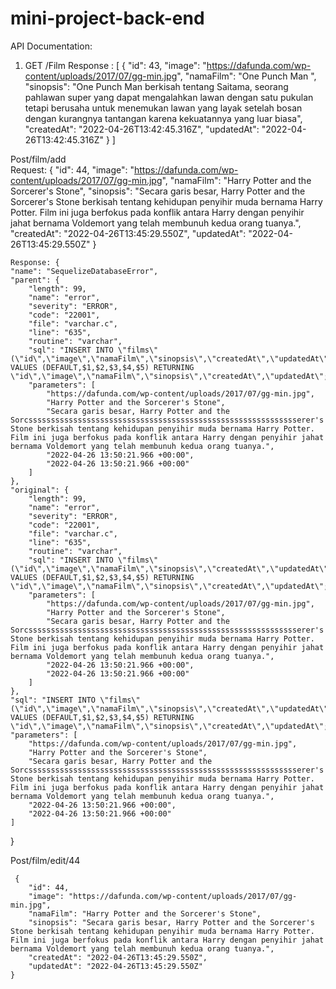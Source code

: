 # mini-project-back-end

API Documentation:

1. GET /Film
  Response : [
    {
        "id": 43,
        "image": "https://dafunda.com/wp-content/uploads/2017/07/gg-min.jpg",
        "namaFilm": "One Punch Man ",
        "sinopsis": "One Punch Man berkisah tentang Saitama, seorang pahlawan super yang dapat mengalahkan lawan dengan satu pukulan tetapi berusaha untuk menemukan lawan yang layak setelah bosan dengan kurangnya tantangan karena kekuatannya yang luar biasa",
        "createdAt": "2022-04-26T13:42:45.316Z",
        "updatedAt": "2022-04-26T13:42:45.316Z"
    }
]

  Post/film/add   
     Request:
   {
        "id": 44,
        "image": "https://dafunda.com/wp-content/uploads/2017/07/gg-min.jpg",
        "namaFilm": "Harry Potter and the Sorcerer's Stone",
        "sinopsis": "Secara garis besar, Harry Potter and the Sorcerer's Stone berkisah tentang kehidupan penyihir muda bernama Harry Potter. Film ini juga berfokus pada konflik antara Harry dengan penyihir jahat bernama Voldemort yang telah membunuh kedua orang tuanya.",
        "createdAt": "2022-04-26T13:45:29.550Z",
        "updatedAt": "2022-04-26T13:45:29.550Z"
    }

    Response: {
    "name": "SequelizeDatabaseError",
    "parent": {
        "length": 99,
        "name": "error",
        "severity": "ERROR",
        "code": "22001",
        "file": "varchar.c",
        "line": "635",
        "routine": "varchar",
        "sql": "INSERT INTO \"films\" (\"id\",\"image\",\"namaFilm\",\"sinopsis\",\"createdAt\",\"updatedAt\") VALUES (DEFAULT,$1,$2,$3,$4,$5) RETURNING \"id\",\"image\",\"namaFilm\",\"sinopsis\",\"createdAt\",\"updatedAt\";",
        "parameters": [
            "https://dafunda.com/wp-content/uploads/2017/07/gg-min.jpg",
            "Harry Potter and the Sorcerer's Stone",
            "Secara garis besar, Harry Potter and the Sorcsssssssssssssssssssssssssssssssssssssssssssssssssssssssssssserer's Stone berkisah tentang kehidupan penyihir muda bernama Harry Potter. Film ini juga berfokus pada konflik antara Harry dengan penyihir jahat bernama Voldemort yang telah membunuh kedua orang tuanya.",
            "2022-04-26 13:50:21.966 +00:00",
            "2022-04-26 13:50:21.966 +00:00"
        ]
    },
    "original": {
        "length": 99,
        "name": "error",
        "severity": "ERROR",
        "code": "22001",
        "file": "varchar.c",
        "line": "635",
        "routine": "varchar",
        "sql": "INSERT INTO \"films\" (\"id\",\"image\",\"namaFilm\",\"sinopsis\",\"createdAt\",\"updatedAt\") VALUES (DEFAULT,$1,$2,$3,$4,$5) RETURNING \"id\",\"image\",\"namaFilm\",\"sinopsis\",\"createdAt\",\"updatedAt\";",
        "parameters": [
            "https://dafunda.com/wp-content/uploads/2017/07/gg-min.jpg",
            "Harry Potter and the Sorcerer's Stone",
            "Secara garis besar, Harry Potter and the Sorcsssssssssssssssssssssssssssssssssssssssssssssssssssssssssssserer's Stone berkisah tentang kehidupan penyihir muda bernama Harry Potter. Film ini juga berfokus pada konflik antara Harry dengan penyihir jahat bernama Voldemort yang telah membunuh kedua orang tuanya.",
            "2022-04-26 13:50:21.966 +00:00",
            "2022-04-26 13:50:21.966 +00:00"
        ]
    },
    "sql": "INSERT INTO \"films\" (\"id\",\"image\",\"namaFilm\",\"sinopsis\",\"createdAt\",\"updatedAt\") VALUES (DEFAULT,$1,$2,$3,$4,$5) RETURNING \"id\",\"image\",\"namaFilm\",\"sinopsis\",\"createdAt\",\"updatedAt\";",
    "parameters": [
        "https://dafunda.com/wp-content/uploads/2017/07/gg-min.jpg",
        "Harry Potter and the Sorcerer's Stone",
        "Secara garis besar, Harry Potter and the Sorcsssssssssssssssssssssssssssssssssssssssssssssssssssssssssssserer's Stone berkisah tentang kehidupan penyihir muda bernama Harry Potter. Film ini juga berfokus pada konflik antara Harry dengan penyihir jahat bernama Voldemort yang telah membunuh kedua orang tuanya.",
        "2022-04-26 13:50:21.966 +00:00",
        "2022-04-26 13:50:21.966 +00:00"
    ]
}
    
    

   Post/film/edit/44

     {
        "id": 44,
        "image": "https://dafunda.com/wp-content/uploads/2017/07/gg-min.jpg",
        "namaFilm": "Harry Potter and the Sorcerer's Stone",
        "sinopsis": "Secara garis besar, Harry Potter and the Sorcerer's Stone berkisah tentang kehidupan penyihir muda bernama Harry Potter. Film ini juga berfokus pada konflik antara Harry dengan penyihir jahat bernama Voldemort yang telah membunuh kedua orang tuanya.",
        "createdAt": "2022-04-26T13:45:29.550Z",
        "updatedAt": "2022-04-26T13:45:29.550Z"
    }